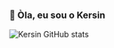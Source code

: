 ### 🌱 Òla, eu sou o Kersin

![Kersin GitHub stats](https://github-readme-stats.vercel.app/api?username=tf-kersin&show_icons=true&theme=dracula)
